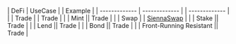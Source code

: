 | DeFi         | UseCase | | Example |
| ------------- | ------------- | | ------------- |
|  | Trade  | | Trade  |
|  | Mint  || Trade  |
|  | Swap  | | [SiennaSwap](https://sienna.network/swap/)  |
|  | Stake  || Trade  |
|  | Lend  || Trade  |
|  | Bond  || Trade  |
|  | Front-Running Resistant  || Trade  |
